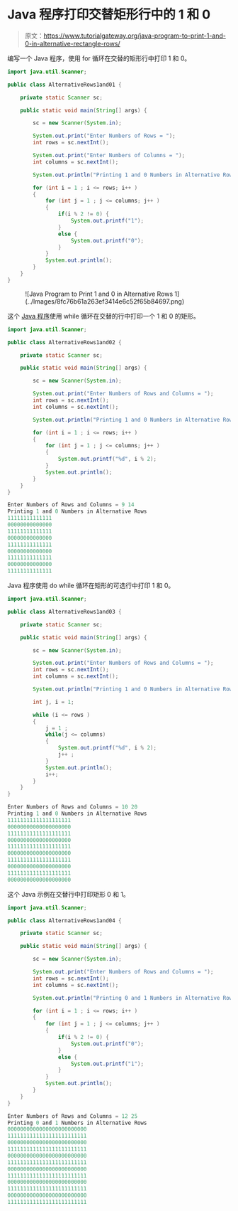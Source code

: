 # Java 程序打印交替矩形行中的 1 和 0

> 原文：<https://www.tutorialgateway.org/java-program-to-print-1-and-0-in-alternative-rectangle-rows/>

编写一个 Java 程序，使用 for 循环在交替的矩形行中打印 1 和 0。

```java
import java.util.Scanner;

public class AlternativeRows1and01 {

	private static Scanner sc;

	public static void main(String[] args) {

		sc = new Scanner(System.in);	

		System.out.print("Enter Numbers of Rows = ");
		int rows = sc.nextInt();

		System.out.print("Enter Numbers of Columns = ");
		int columns = sc.nextInt();

		System.out.println("Printing 1 and 0 Numbers in Alternative Rows");

		for (int i = 1 ; i <= rows; i++ ) 
		{
			for (int j = 1 ; j <= columns; j++ ) 	
			{
				if(i % 2 != 0) {
					System.out.printf("1");
				}
				else {
					System.out.printf("0");
				}
			}
			System.out.println();
		}
	}
}
```

<figure class="wp-block-image size-large">![Java Program to Print 1 and 0 in Alternative Rows 1](../Images/8fc76b61a263ef3414e6c52f65b84697.png)</figure>

这个 [Java 程序](https://www.tutorialgateway.org/learn-java-programs/)使用 while 循环在交替的行中打印一个 1 和 0 的矩形。

```java
import java.util.Scanner;

public class AlternativeRows1and02 {

	private static Scanner sc;

	public static void main(String[] args) {

		sc = new Scanner(System.in);	

		System.out.print("Enter Numbers of Rows and Columns = ");
		int rows = sc.nextInt();
		int columns = sc.nextInt();

		System.out.println("Printing 1 and 0 Numbers in Alternative Rows");

		for (int i = 1 ; i <= rows; i++ ) 
		{
			for (int j = 1 ; j <= columns; j++ ) 	
			{
				System.out.printf("%d", i % 2);
			}
			System.out.println();
		}
	}
}
```

```java
Enter Numbers of Rows and Columns = 9 14
Printing 1 and 0 Numbers in Alternative Rows
11111111111111
00000000000000
11111111111111
00000000000000
11111111111111
00000000000000
11111111111111
00000000000000
11111111111111
```

Java 程序使用 do while 循环在矩形的可选行中打印 1 和 0。

```java
import java.util.Scanner;

public class AlternativeRows1and03 {

	private static Scanner sc;

	public static void main(String[] args) {

		sc = new Scanner(System.in);	

		System.out.print("Enter Numbers of Rows and Columns = ");
		int rows = sc.nextInt();
		int columns = sc.nextInt();

		System.out.println("Printing 1 and 0 Numbers in Alternative Rows");

		int j, i = 1;

		while (i <= rows ) 
		{
			j = 1 ;
			while(j <= columns) 	
			{
				System.out.printf("%d", i % 2);
				j++ ;
			}
			System.out.println();
			i++;
		}
	}
}
```

```java
Enter Numbers of Rows and Columns = 10 20
Printing 1 and 0 Numbers in Alternative Rows
11111111111111111111
00000000000000000000
11111111111111111111
00000000000000000000
11111111111111111111
00000000000000000000
11111111111111111111
00000000000000000000
11111111111111111111
00000000000000000000
```

这个 Java 示例在交替行中打印矩形 0 和 1。

```java
import java.util.Scanner;

public class AlternativeRows1and04 {

	private static Scanner sc;

	public static void main(String[] args) {

		sc = new Scanner(System.in);	

		System.out.print("Enter Numbers of Rows and Columns = ");
		int rows = sc.nextInt();
		int columns = sc.nextInt();

		System.out.println("Printing 0 and 1 Numbers in Alternative Rows");

		for (int i = 1 ; i <= rows; i++ ) 
		{
			for (int j = 1 ; j <= columns; j++ ) 	
			{
				if(i % 2 != 0) {
					System.out.printf("0");
				}
				else {
					System.out.printf("1");
				}
			}
			System.out.println();
		}
	}
}
```

```java
Enter Numbers of Rows and Columns = 12 25
Printing 0 and 1 Numbers in Alternative Rows
0000000000000000000000000
1111111111111111111111111
0000000000000000000000000
1111111111111111111111111
0000000000000000000000000
1111111111111111111111111
0000000000000000000000000
1111111111111111111111111
0000000000000000000000000
1111111111111111111111111
0000000000000000000000000
1111111111111111111111111
```
